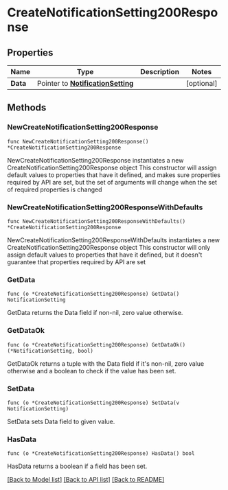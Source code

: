 # CreateNotificationSetting200Response

## Properties

Name | Type | Description | Notes
------------ | ------------- | ------------- | -------------
**Data** | Pointer to [**NotificationSetting**](NotificationSetting.md) |  | [optional] 

## Methods

### NewCreateNotificationSetting200Response

`func NewCreateNotificationSetting200Response() *CreateNotificationSetting200Response`

NewCreateNotificationSetting200Response instantiates a new CreateNotificationSetting200Response object
This constructor will assign default values to properties that have it defined,
and makes sure properties required by API are set, but the set of arguments
will change when the set of required properties is changed

### NewCreateNotificationSetting200ResponseWithDefaults

`func NewCreateNotificationSetting200ResponseWithDefaults() *CreateNotificationSetting200Response`

NewCreateNotificationSetting200ResponseWithDefaults instantiates a new CreateNotificationSetting200Response object
This constructor will only assign default values to properties that have it defined,
but it doesn't guarantee that properties required by API are set

### GetData

`func (o *CreateNotificationSetting200Response) GetData() NotificationSetting`

GetData returns the Data field if non-nil, zero value otherwise.

### GetDataOk

`func (o *CreateNotificationSetting200Response) GetDataOk() (*NotificationSetting, bool)`

GetDataOk returns a tuple with the Data field if it's non-nil, zero value otherwise
and a boolean to check if the value has been set.

### SetData

`func (o *CreateNotificationSetting200Response) SetData(v NotificationSetting)`

SetData sets Data field to given value.

### HasData

`func (o *CreateNotificationSetting200Response) HasData() bool`

HasData returns a boolean if a field has been set.


[[Back to Model list]](../README.md#documentation-for-models) [[Back to API list]](../README.md#documentation-for-api-endpoints) [[Back to README]](../README.md)


